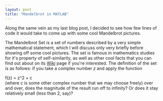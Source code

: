 ```yaml
---
layout: post
title: "Mandelbrot in MATLAB"
---
```

<script type="text/javascript" src="http://latex.codecogs.com/latexit.js"></script>


Along the same vein as my last blog post, I decided to see how few lines of code it would take to come up with some cool Mandelbrot pictures.

The Mandelbrot Set is a set of numbers described by a very simple mathematical statement, which I will discuss only very briefly before showing off some cool pictures. The set is famous in mathematics studies for it's property of self-similarity, as well as other cool facts that you can find out about on its [Wiki](https://en.wikipedia.org/wiki/Mandelbrot_set) page if you're interested. The definition of the set is as follows: if you take a complex number <em>z</em> and apply the function <div lang="latex"> f(z) = z^2 + c </div> (where <em>c</em> is some other complex number that we may choose freely) over and over, does the magnitude of the result run off to infinity? Or does it stay relatively small (less than 2, say)?  
